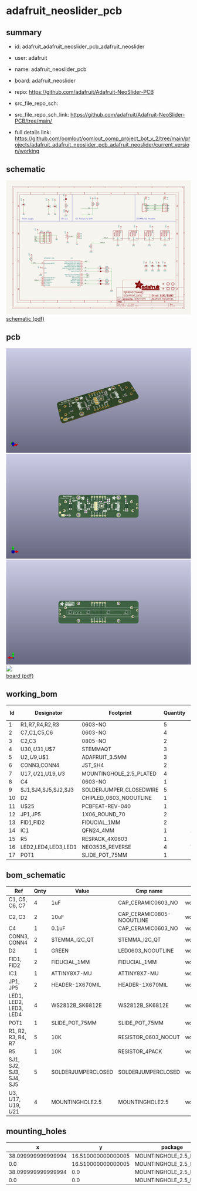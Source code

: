 # adafruit_neoslider_pcb
 
## summary 
* id: adafruit_adafruit_neoslider_pcb_adafruit_neoslider
* user: adafruit
* name: adafruit_neoslider_pcb
* board: adafruit_neoslider
* repo: https://github.com/adafruit/Adafruit-NeoSlider-PCB



* src_file_repo_sch: 
* src_file_repo_sch_link: https://github.com/adafruit/Adafruit-NeoSlider-PCB/tree/main/
* full details link: https://github.com/oomlout/oomlout_oomp_project_bot_v_2/tree/main/projects/adafruit_adafruit_neoslider_pcb_adafruit_neoslider/current_version/working  

## schematic  
![](working_schematic_600.png)  
[schematic (pdf)](working_schematic.pdf)  

## pcb  
![](working_3d_600.png) 
![](working_3d_front_600.png)  
![](working_3d_back_600.png)  
![](working_600.png)  
[board (pdf)](working.pdf)  

## working_bom
| Id | Designator | Footprint | Quantity | Designation | Supplier and ref |  | None | 
| --- | --- | --- | --- | --- | --- | --- | --- | 
| 1 | R1,R7,R4,R2,R3 | 0603-NO | 5 | 10K |  |  | [''] | 
| 2 | C7,C1,C5,C6 | 0603-NO | 4 | 1uF |  |  | [''] | 
| 3 | C2,C3 | 0805-NO | 2 | 10uF |  |  | [''] | 
| 4 | U$30,U$31,U$7 | STEMMAQT | 3 |  |  |  | [''] | 
| 5 | U$2,U$9,U$1 | ADAFRUIT_3.5MM | 3 |  |  |  | [''] | 
| 6 | CONN3,CONN4 | JST_SH4 | 2 | STEMMA_I2C_QT |  |  | [''] | 
| 7 | U$17,U$21,U$19,U$3 | MOUNTINGHOLE_2.5_PLATED | 4 | MOUNTINGHOLE2.5 |  |  | [''] | 
| 8 | C4 | 0603-NO | 1 | 0.1uF |  |  | [''] | 
| 9 | SJ1,SJ4,SJ5,SJ2,SJ3 | SOLDERJUMPER_CLOSEDWIRE | 5 |  |  |  | [''] | 
| 10 | D2 | CHIPLED_0603_NOOUTLINE | 1 | GREEN |  |  | [''] | 
| 11 | U$25 | PCBFEAT-REV-040 | 1 |  |  |  | [''] | 
| 12 | JP1,JP5 | 1X06_ROUND_70 | 2 |  |  |  | [''] | 
| 13 | FID1,FID2 | FIDUCIAL_1MM | 2 | FIDUCIAL_1MM |  |  | [''] | 
| 14 | IC1 | QFN24_4MM | 1 | ATTINY8X7-MU |  |  | [''] | 
| 15 | R5 | RESPACK_4X0603 | 1 | 10K |  |  | [''] | 
| 16 | LED2,LED4,LED3,LED1 | NEO3535_REVERSE | 4 | WS2812B_SK6812E |  |  | [''] | 
| 17 | POT1 | SLIDE_POT_75MM | 1 | SLIDE_POT_75MM |  |  | [''] | 


## bom_schematic
| Ref | Qnty | Value | Cmp name | Footprint | Description | Vendor | DNP | 
| --- | --- | --- | --- | --- | --- | --- | --- | 
| C1, C5, C6, C7 | 4 | 1uF | CAP_CERAMIC0603_NO | working:0603-NO |  |  |  | 
| C2, C3 | 2 | 10uF | CAP_CERAMIC0805-NOOUTLINE | working:0805-NO |  |  |  | 
| C4 | 1 | 0.1uF | CAP_CERAMIC0603_NO | working:0603-NO |  |  |  | 
| CONN3, CONN4 | 2 | STEMMA_I2C_QT | STEMMA_I2C_QT | working:JST_SH4 |  |  |  | 
| D2 | 1 | GREEN | LED0603_NOOUTLINE | working:CHIPLED_0603_NOOUTLINE |  |  |  | 
| FID1, FID2 | 2 | FIDUCIAL_1MM | FIDUCIAL_1MM | working:FIDUCIAL_1MM |  |  |  | 
| IC1 | 1 | ATTINY8X7-MU | ATTINY8X7-MU | working:QFN24_4MM |  |  |  | 
| JP1, JP5 | 2 | HEADER-1X670MIL | HEADER-1X670MIL | working:1X06_ROUND_70 |  |  |  | 
| LED1, LED2, LED3, LED4 | 4 | WS2812B_SK6812E | WS2812B_SK6812E | working:NEO3535_REVERSE |  |  |  | 
| POT1 | 1 | SLIDE_POT_75MM | SLIDE_POT_75MM | working:SLIDE_POT_75MM |  |  |  | 
| R1, R2, R3, R4, R7 | 5 | 10K | RESISTOR_0603_NOOUT | working:0603-NO |  |  |  | 
| R5 | 1 | 10K | RESISTOR_4PACK | working:RESPACK_4X0603 |  |  |  | 
| SJ1, SJ2, SJ3, SJ4, SJ5 | 5 | SOLDERJUMPERCLOSED | SOLDERJUMPERCLOSED | working:SOLDERJUMPER_CLOSEDWIRE |  |  |  | 
| U$3, U$17, U$19, U$21 | 4 | MOUNTINGHOLE2.5 | MOUNTINGHOLE2.5 | working:MOUNTINGHOLE_2.5_PLATED |  |  |  | 


## mounting_holes
| x | y | package | value | ref | size | 
| --- | --- | --- | --- | --- | --- | 
| 38.099999999999994 | 16.510000000000005 | MOUNTINGHOLE_2.5_PLATED | MOUNTINGHOLE2.5 | U$3 | m3 | 
| 0.0 | 16.510000000000005 | MOUNTINGHOLE_2.5_PLATED | MOUNTINGHOLE2.5 | U$17 | m3 | 
| 38.099999999999994 | 0.0 | MOUNTINGHOLE_2.5_PLATED | MOUNTINGHOLE2.5 | U$19 | m3 | 
| 0.0 | 0.0 | MOUNTINGHOLE_2.5_PLATED | MOUNTINGHOLE2.5 | U$21 | m3 | 


